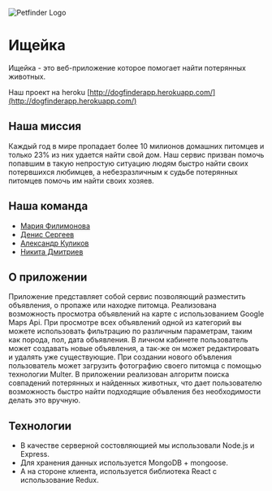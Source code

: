 ![Petfinder Logo](https://downloader.disk.yandex.ru/preview/cd76302508faff9a3e046a6f83034c53a923600ef4ee4914a23c02a881d69cbb/5e00f00d/Kcr1DKrPn6SBsxdLj7VUWgmw6NnbJdKK2wEXo6mA_jJxa8cuiwbhy7ZX9ZaRrGxQNPRIgS82xX_HoHepYKZRTw==?uid=0&filename=Ischeika+Project.jpg&disposition=inline&hash=&limit=0&content_type=image%2Fjpeg&tknv=v2&owner_uid=110882331&size=1440x789)
# Ищейка
Ищейка - это веб-приложение которое помогает найти потерянных животных.

Наш проект на heroku [http://dogfinderapp.herokuapp.com/](http://dogfinderapp.herokuapp.com/)

## Наша миссия
Каждый год в мире пропадает более 10 милионов домашних питомцев и только 23% из них удается найти свой дом.
Наш сервис призван помочь попавшим в такую непростую ситуацию людям быстро найти своих потервшихся любимцев, а небезразличным к судьбе потерянных питомцев помочь им найти своих хозяев.

## Наша команда
* [Мария Филимонова](https://github.com/MariaFili)
* [Денис Сергеев](https://github.com/hellohost)
* [Александр Куликов](https://github.com/GenerateX)
* [Никита Дмитриев](https://github.com/nikdmitrv)

## О приложении
Приложение представляет собой сервис позволяющий разместить объявления, о пропаже или находке питомца. Реализована возможность просмотра объявлений на карте с использованием Google Maps Api. При просмотре всех объявлений одной из категорий вы можете использовать фильтрацию по различным параметрам, таким как порода, пол, дата объявления. В личном кабинете пользователь может создавать новые объявления, а так-же он может редактировать и удалять уже существующие. При создании нового объвления пользователь может загрузить фотографию своего питомца с помощью технологии Multer. В приложении реализован алгоритм поиска совпадений потерянных и найденных животных, что дает пользователю возможность быстро найти подходящие объвления без необходимости делать это вручную.

## Технологии
* В качестве серверной состовляющией мы использовали Node.js и Express.
* Для хранения данных используется MongoDB + mongoose.
* А на стороне клиента, используется библиотека React с использование Redux.
